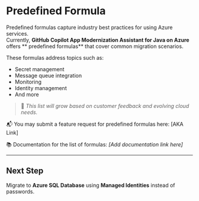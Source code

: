 # Predefined Formula

Predefined formulas capture industry best practices for using Azure services.  
Currently, **GitHub Copilot App Modernization Assistant for Java on Azure** offers ** predefined formulas** that cover common migration scenarios.

These formulas address topics such as:

- Secret management  
- Message queue integration  
- Monitoring  
- Identity management  
- And more  

> 🔄 *This list will grow based on customer feedback and evolving cloud needs.*

📬 You may submit a feature request for predefined formulas here: [AKA Link]

📚 Documentation for the list of formulas: *[Add documentation link here]*

---

## Next Step

Migrate to **Azure SQL Database** using **Managed Identities** instead of passwords.
